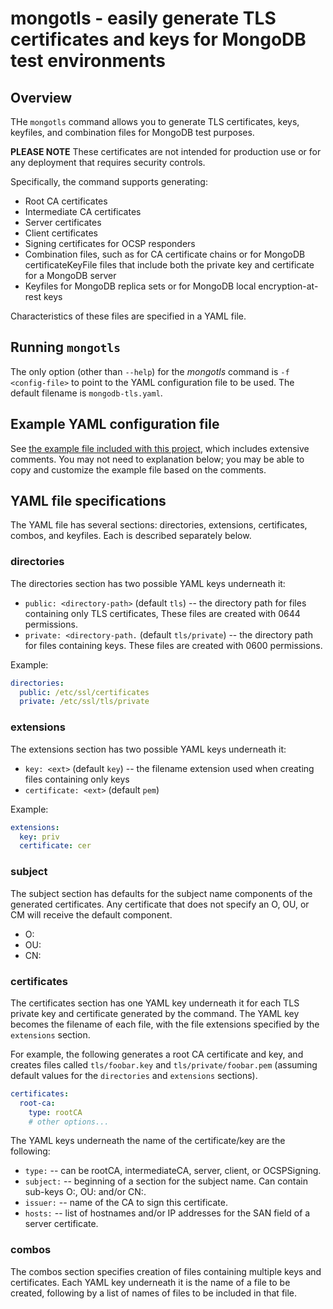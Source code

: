 # mongotls - easily generate TLS certificates and keys for MongoDB test environments

## Overview

THe `mongotls` command allows you to generate TLS certificates, keys, keyfiles, and combination files for MongoDB test purposes. 

**PLEASE NOTE** These certificates are not intended for production use or for any deployment that requires security controls. 

Specifically, the command supports generating:

* Root CA certificates
* Intermediate CA certificates
* Server certificates
* Client certificates
* Signing certificates for OCSP responders
* Combination files, such as for CA certificate chains or for MongoDB certificateKeyFile files that include both the private key and certificate for a MongoDB server
* Keyfiles for MongoDB replica sets or for MongoDB local encryption-at-rest keys

Characteristics of these files are specified in a YAML file. 

## Running `mongotls`

The only option (other than `--help`) for the *mongotls* command is `-f <config-file>` to point to the YAML configuration file to be used. The default filename is `mongodb-tls.yaml`. 

## Example YAML configuration file

See [the example file included with this project](mongodb-tls.yaml), which includes extensive comments. You may not need to explanation below; you may be able to copy and customize the example file based on the comments. 

## YAML file specifications

The YAML file has several sections: directories, extensions, certificates, combos, and keyfiles. Each is described separately below.

### directories

The directories section has two possible YAML keys underneath it:

* `public: <directory-path>` (default `tls`) -- the directory path for files containing only TLS certificates, These files are created with 0644 permissions. 
* `private: <directory-path.` (default `tls/private`) -- the directory path for files containing keys. These files are created with 0600 permissions. 

Example:

```yaml
directories:
  public: /etc/ssl/certificates
  private: /etc/ssl/tls/private
```

### extensions

The extensions section has two possible YAML keys underneath it:

* `key: <ext>` (default `key`) -- the filename extension used when creating files containing only keys
* `certificate: <ext>` (default `pem`)

Example:

```yaml
extensions:
  key: priv
  certificate: cer
```

### subject

The subject section has defaults for the subject name components of the generated certificates. Any certificate that does not specify an O, OU, or CM will receive the default component.

* O: <org name>
* OU: <org unit name>
* CN: <common name>

### certificates

The certificates section has one YAML key underneath it for each TLS private key and certificate generated by the command. The YAML key becomes the filename of each file, with the file extensions specified by the `extensions` section. 

For example, the following generates a root CA certificate and key, and creates files called `tls/foobar.key` and `tls/private/foobar.pem` (assuming default values for the `directories` and `extensions` sections).

```yaml
certificates:
  root-ca:
    type: rootCA
    # other options...
```

The YAML keys underneath the name of the certificate/key are the following:

* `type:` -- can be rootCA, intermediateCA, server, client, or OCSPSigning.
* `subject:` -- beginning of a section for the subject name. Can contain sub-keys O:, OU: and/or CN:. 
* `issuer:` -- name of the CA to sign this certificate.
* `hosts:` -- list of hostnames and/or IP addresses for the SAN field of a server certificate.

### combos

The combos section specifies creation of files containing multiple keys and certificates. Each YAML key underneath it is the name of a file to be created, following by a list of names of files to be included in that file.